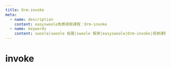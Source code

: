 ```yaml
---
title: Orm-invoke
meta:
  - name: description
    content: easyswoole免费视频课程：Orm-invoke
  - name: keywords
    content: swoole|swoole 拓展|swoole 框架|easyswoole|Orm-invoke|视频课程|免费教程|orm
---
```

# invoke
<script type="text/javascript" src="/Js/Ckplayer/ckplayer.js"></script>
<div class="video" style="width: 50rem;height: 30rem;"></div>
<script type="text/javascript">
    var videoObject = {
    		container: '.video',
    		variable: 'player',
    		video:'http://video-oss.easyswoole.com/es-orm/14.invoke.mp4'
    	};
    var player=new ckplayer(videoObject);
</script>
